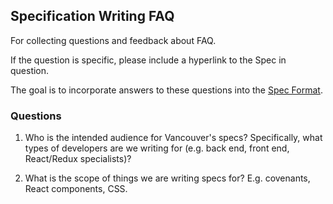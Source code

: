 ## Specification Writing FAQ

For collecting questions and feedback about FAQ.

If the question is specific, please include a hyperlink to the Spec in question.

The goal is to incorporate answers to these questions into the [Spec Format](https://github.com/interbit/docs-interbit/blob/specs/specs/format.md).

### Questions

1. Who is the intended audience for Vancouver's specs? Specifically, what types of developers are we writing for (e.g. back end, front end, React/Redux specialists)?

1. What is the scope of things we are writing specs for? E.g. covenants, React components, CSS.
